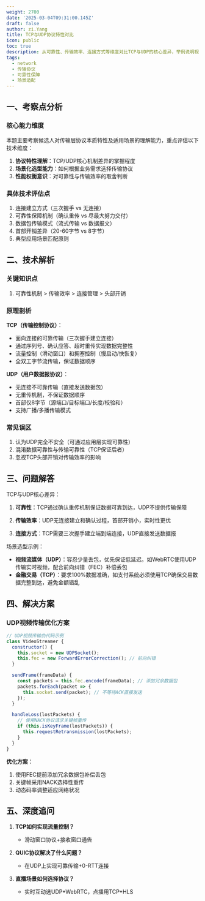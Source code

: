 ```yaml
---
weight: 2700
date: '2025-03-04T09:31:00.145Z'
draft: false
author: zi.Yang
title: TCP与UDP协议特性对比
icon: public
toc: true
description: 从可靠性、传输效率、连接方式等维度对比TCP与UDP的核心差异，举例说明视频流媒体（UDP）与金融交易（TCP）场景下的协议选型依据。
tags:
  - network
  - 传输协议
  - 可靠性保障
  - 场景适配
---
```


## 一、考察点分析

### 核心能力维度
本题主要考察候选人对传输层协议本质特性及适用场景的理解能力，重点评估以下技术维度：
1. **协议特性理解**：TCP/UDP核心机制差异的掌握程度
2. **场景化选型能力**：如何根据业务需求选择传输协议
3. **性能权衡意识**：对可靠性与传输效率的取舍判断

### 具体技术评估点
1. 连接建立方式（三次握手 vs 无连接）
2. 可靠性保障机制（确认重传 vs 尽最大努力交付）
3. 数据包传输模式（流式传输 vs 数据报文）
4. 首部开销差异（20-60字节 vs 8字节）
5. 典型应用场景匹配原则

## 二、技术解析

### 关键知识点
1. 可靠性机制 > 传输效率 > 连接管理 > 头部开销

### 原理剖析
**TCP（传输控制协议）**：
- 面向连接的可靠传输（三次握手建立连接）
- 通过序列号、确认应答、超时重传实现数据完整性
- 流量控制（滑动窗口）和拥塞控制（慢启动/快恢复）
- 全双工字节流传输，保证数据顺序

**UDP（用户数据报协议）**：
- 无连接不可靠传输（直接发送数据包）
- 无重传机制，不保证数据顺序
- 首部仅8字节（源端口/目标端口/长度/校验和）
- 支持广播/多播传输模式

### 常见误区
1. 认为UDP完全不安全（可通过应用层实现可靠性）
2. 混淆数据可靠性与传输可靠性（TCP保证后者）
3. 忽视TCP头部开销对传输效率的影响

## 三、问题解答

TCP与UDP核心差异：
1. **可靠性**：TCP通过确认重传机制保证数据可靠到达，UDP不提供传输保障
2. **传输效率**：UDP无连接建立和确认过程，首部开销小，实时性更优

3. **连接方式**：TCP需要三次握手建立端到端连接，UDP直接发送数据报

场景选型示例：
- **视频流媒体（UDP）**：容忍少量丢包，优先保证低延迟。如WebRTC使用UDP传输实时视频，配合前向纠错（FEC）补偿丢包
- **金融交易（TCP）**：要求100%数据准确，如支付系统必须使用TCP确保交易数据完整到达，避免金额错乱

## 四、解决方案

### UDP视频传输优化方案
```javascript
// UDP视频传输伪代码示例
class VideoStreamer {
  constructor() {
    this.socket = new UDPSocket();
    this.fec = new ForwardErrorCorrection(); // 前向纠错
  }

  sendFrame(frameData) {
    const packets = this.fec.encode(frameData); // 添加冗余数据包
    packets.forEach(packet => {
      this.socket.send(packet); // 不等待ACK直接发送
    });
  }

  handleLoss(lostPackets) {
    // 使用NACK协议请求关键帧重传
    if (this.isKeyFrame(lostPackets)) {
      this.requestRetransmission(lostPackets);
    }
  }
}
```
**优化方案**：
1. 使用FEC提前添加冗余数据包补偿丢包
2. 关键帧采用NACK选择性重传
3. 动态码率调整适应网络状况

## 五、深度追问

1. **TCP如何实现流量控制？**
   - 滑动窗口协议+接收窗口通告

2. **QUIC协议解决了什么问题？**
   - 在UDP上实现可靠传输+0-RTT连接

3. **直播场景如何选择协议？**
   - 实时互动选UDP+WebRTC，点播用TCP+HLS